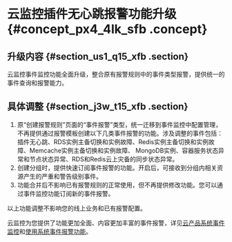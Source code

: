 # 云监控插件无心跳报警功能升级 {#concept_px4_4lk_sfb .concept}

## 升级内容 {#section_us1_q15_xfb .section}

云监控事件监控功能全面升级，整合原有报警规则中的事件类型报警，提供统一的事件查询和报警能力。

## 具体调整 {#section_j3w_t15_xfb .section}

1.  原“创建报警规则”页面的“事件报警”类型，统一迁移到事件监控中配置管理，不再提供通过报警模板创建以下几类事件报警的功能。涉及调整的事件包括：插件无心跳、RDS实例主备切换和实例故障、Redis实例主备切换和实例故障、Memcache实例主备切换和实例故障、 MongoDB实例、容器服务状态异常和节点状态异常、RDS和Redis云上灾备的同步状态异常。
2.  创建分组时，提供快速订阅事件报警的功能。开启后，可接收到分组内相关资源产生的严重和警告级别事件。
3.  功能合并后不影响已有报警规则的正常使用，但不再提供修改功能。您可以通过事件监控功能订阅新的事件报警。

以上功能调整不影响您的线上业务和已有报警配置。

云监控为您提供了功能更加全面、内容更加丰富的事件报警，详见[云产品系统事件监控](../../../../intl.zh-CN/用户指南/事件监控/云产品事件/查看云产品事件.md#)和[使用系统事件报警功能](../../../../intl.zh-CN/用户指南/事件监控/云产品事件/使用云产品事件报警功能.md#)。

